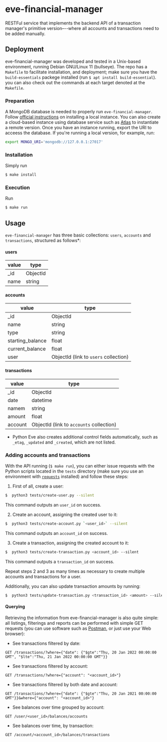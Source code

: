 # eve-financial-manager

RESTFul service that implements the backend API of a transaction manager's primitive
version–--where all accounts and transactions need to be added manually.

## Deployment
eve-financial-manager was developed and tested in a Unix-based environment, running Debian
GNU/Linux 11 (bullseye). The repo has a `Makefile` to facilitate installation, and deployment;
make sure you have the `build-essentials` packege installed (run `$ apt install
build-essential`). you can also check out the commands at each target denoted at the
`Makefile`.


### Preparation
A MongoDB database is needed to properly run `eve-financial-manager`. Follow [official
instructions](https://docs.mongodb.com/manual/administration/install-community/) on installing
a local instance. You can also create a cloud-based instance using database service such as
[Atlas](https://www.mongodb.com/atlas/database) to instantiate a remote version. Once you have
an instance running, export the URI to acceess the database. If you're running a local
version, for example, run:
```bash
export MONGO_URI='mongodb://127.0.0.1:27017'
```

### Installation
Simply run
```bash
$ make install
```

### Execution

Run
```bash
$ make run
```

## Usage
`eve-financial-manager` has three basic collections: `users`, `accounts` and `transactions`,
structured as follows*:

#### users

| value | type     |
|-------|----------|
| _id   | ObjectId |
| name  | string   |

#### accounts

| value            | type                                 |
|------------------|--------------------------------------|
| _id              | ObjectId                             |
| name             | string                               |
| type             | string                               |
| starting_balance | float                                |
| current_balance  | float                                |
| user             | ObjectId (link to `users` collection) |


#### transactions

| value   | type                                       |
|---------|--------------------------------------------|
| _id     | ObjectId                                   |
| date    | datetime                                   |
| namem   | string                                     |
| amount  | float                                      |
| account | ObjectId (link to  `accounts`  collection) |



* Python Eve also creates additional control fields automatically, such as `_etag`, `_updated`
  and `_created`, which are not listed.

### Adding accounts and transactions
With the API running (`$ make run`), you can either issue requests with the Python scripts
located in the `tests` directory (make sure you use an environment with
[`requests`](https://docs.python-requests.org/en/latest/) installed) and
follow these steps:

1. First of all, create a user:
```bash
$  python3 tests/create-user.py --silent
```
This command outputs an `user_id` on success.

2. Create an account, assigning the created user to it:
```bash
$  python3 tests/create-account.py `<user_id>` --silent
```
This command outputs an `account_id` on success.

3. Create a transaction, assigning the created account to it:
```bash
$  python3 tests/create-transaction.py <account_id> --silent
```
This command outputs a `transaction_id` on success.

Repeat steps 2 and 3 as many times as necessary to create multiple accounts and transactions
for a user.

Additionally, you can also update transaction amounts by running:
```bash
$  python3 tests/update-transaction.py <transaction_id> <amount> --silent
```

#### Querying
Retrieving the information from eve-financial-manager is also quite simple: all listings, filterings
and reports can be performed with simple GET requests (you can use software such as
[Postman](https://www.postman.com/), or just use your Web browser):

- See transactions filtered by date:
```
GET /transactions/?where={"date": {"$gte":"Thu, 20 Jan 2022 00:00:00 GMT", "$lte":"Thu, 21 Jan 2022 00:00:00 GMT"}}
```

- See transactions filtered by account:
```
GET /transactions/?where={"account": "<account_id>"}
```

- See transactions filtered by both date and account:
```
GET /transactions/?where={"date": {"$gte":"Thu, 20 Jan 2021 00:00:00 GMT"}}&where={"account": "<account_id>"}

```

- See balances over time grouped by account:
```
GET /user/<user_id>/balances/accounts
```

- See balances over time, by transaction:
```
GET /account/<account_id>/balances/transactions
```
